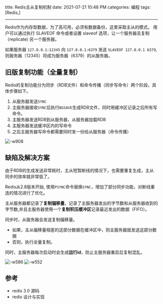 title: Redis主从复制机制
date: 2021-07-21 10:48 PM
categories: 编程
tags: [Redis,]

----

Redis作为内存型数据，为了高可用，必须有数据备份，这里采取主从的模式。
用户可以通过执行 SLAVEOF 命令或者设置 slaveof 选项，让一个服务器去复制 （replicate) 另一个服务器。
<!--more-->
如果服务器 `127.0.0.1:12345` 向 `127.0.0.1:6379` 发送 `SLAVEOF 127.0.0.1 6379`, 则服务器（12345）将成为服务器（6379）的从服务器。

## 旧版复制功能（全量复制）
Redis的复制功能分为同步（RDB文件）和命令传播（同步写命令）两个阶段，具体步骤如下。
1. 从服务器发送`SYNC`
2. 主服务器接收`SYNC`后执行`BGSAVE`生成RDB文件，同时用缓冲区记录之后所有写命令。
3. 主服务器发送RDB到从服务器，从服务器加载RDB
4. 主服务器发送缓冲区内的写命令
5. 之后主服务器写命令都需要同时发一份给从服务器（命令传播）

![-w908](https://image.ponder.work/mweb/2021-07-25-16272051223635.jpg)

## 缺陷及解决方案
由于RDB的生成发送非常耗时，主从短暂断线的情况下，也需要重复生成，主从同步的效率就非常低了。

Redis从2.8版本开始, 使用`PSYNC`命令替换`SYNC`，增加了部分同步功能，对断线重连的情况进行了优化。

主从服务器都记录了**复制偏移量**，记录了主服务器发出的字节数和从服务器收到的字节数,并且主服务器使用一个**复制积压缓冲区**记录最近发出的数据（FIFO）。

同步时，从服务器会发送复制偏移量。
- 如果，主从偏移量相差的这部分数据在缓冲区中，则主服务器就发送这部分数据
- 否则，执行全量复制。

同时，主服务器每次启动时会生成**运行id**，防止主服务器重启后复制混乱。

![-w586](https://image.ponder.work/mweb/2021-07-25-16272066103593.jpg)
![-w552](https://image.ponder.work/mweb/2021-07-25-16272066397939.jpg)

## 参考
- redis 3.0 源码
- redis 设计与实现

